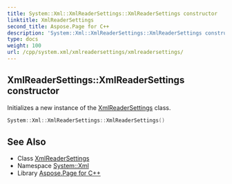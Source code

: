 ```yaml
---
title: System::Xml::XmlReaderSettings::XmlReaderSettings constructor
linktitle: XmlReaderSettings
second_title: Aspose.Page for C++
description: 'System::Xml::XmlReaderSettings::XmlReaderSettings constructor. Initializes a new instance of the XmlReaderSettings class in C++.'
type: docs
weight: 100
url: /cpp/system.xml/xmlreadersettings/xmlreadersettings/
---
```

## XmlReaderSettings::XmlReaderSettings constructor


Initializes a new instance of the [XmlReaderSettings](../) class.

```cpp
System::Xml::XmlReaderSettings::XmlReaderSettings()
```

## See Also

* Class [XmlReaderSettings](../)
* Namespace [System::Xml](../../)
* Library [Aspose.Page for C++](../../../)
